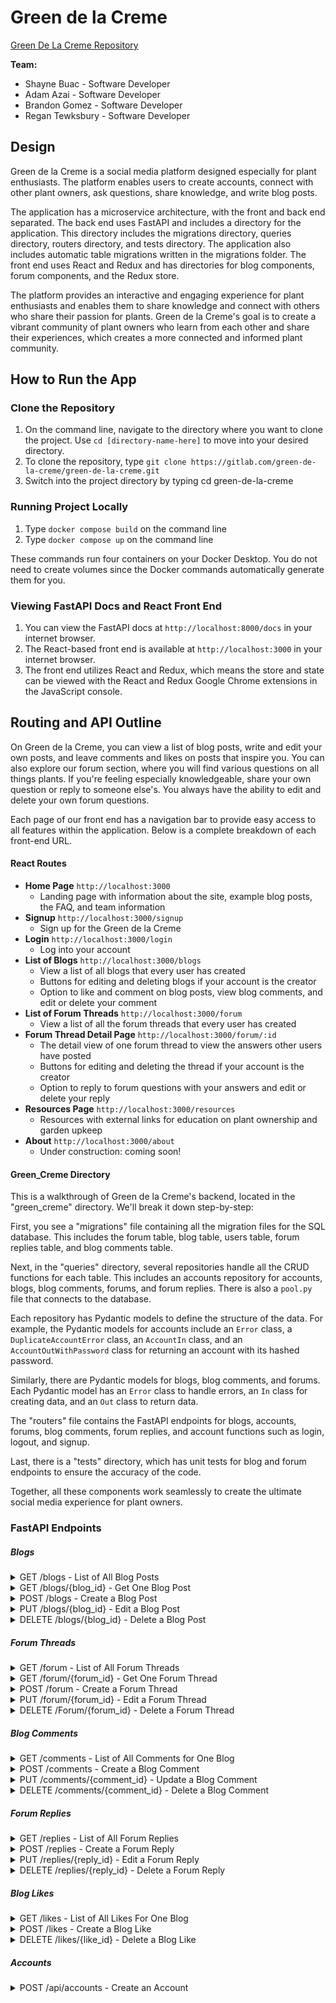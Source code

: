 # Green de la Creme

[Green De La Creme Repository](https://github.com/reganmarie/greendelacreme#green-de-la-creme)

**Team:**

* Shayne Buac - Software Developer
* Adam Azai - Software Developer
* Brandon Gomez - Software Developer
* Regan Tewksbury - Software Developer

## Design

Green de la Creme is a social media platform designed especially for plant enthusiasts. The platform enables users to create accounts, connect with other plant owners, ask questions, share knowledge, and write blog posts.

The application has a microservice architecture, with the front and back end separated. The back end uses FastAPI and includes a directory for the application. This directory includes the migrations directory, queries directory, routers directory, and tests directory. The application also includes automatic table migrations written in the migrations folder. The front end uses React and Redux and has directories for blog components, forum components, and the Redux store.

The platform provides an interactive and engaging experience for plant enthusiasts and enables them to share knowledge and connect with others who share their passion for plants. Green de la Creme's goal is to create a vibrant community of plant owners who learn from each other and share their experiences, which creates a more connected and informed plant community.

## How to Run the App

### Clone the Repository

1. On the command line, navigate to the directory where you want to clone the project. Use `cd [directory-name-here]` to move into your desired directory.
2. To clone the repository, type ``` git clone https://gitlab.com/green-de-la-creme/green-de-la-creme.git ```
3. Switch into the project directory by typing cd green-de-la-creme

### Running Project Locally

1. Type ``` docker compose build ``` on the command line
2. Type ``` docker compose up ``` on the command line

These commands run four containers on your Docker Desktop. You do not need to create volumes since the Docker commands automatically generate them for you.

### Viewing FastAPI Docs and React Front End

1. You can view the FastAPI docs at `http://localhost:8000/docs` in your internet browser.
2. The React-based front end is available at `http://localhost:3000` in your internet browser.
3. The front end utilizes React and Redux, which means the store and state can be viewed with the React and Redux Google Chrome extensions in the JavaScript console.

## Routing and API Outline

On Green de la Creme, you can view a list of blog posts, write and edit your own posts, and leave comments and likes on posts that inspire you. You can also explore our forum section, where you will find various questions on all things plants. If you're feeling especially knowledgeable, share your own question or reply to someone else's. You always have the ability to edit and delete your own forum questions.

Each page of our front end has a navigation bar to provide easy access to all features within the application. Below is a complete breakdown of each front-end URL.

#### React Routes

- **Home Page** `http://localhost:3000`
  - Landing page with information about the site, example blog posts, the FAQ, and team information
- **Signup** `http://localhost:3000/signup`
  - Sign up for the Green de la Creme
- **Login** `http://localhost:3000/login`
  - Log into your account
- **List of Blogs** `http://localhost:3000/blogs`
  - View a list of all blogs that every user has created
  - Buttons for editing and deleting blogs if your account is the creator
  - Option to like and comment on blog posts, view blog comments, and edit or delete your comment
- **List of Forum Threads** `http://localhost:3000/forum`
  - View a list of all the forum threads that every user has created
- **Forum Thread Detail Page** `http://localhost:3000/forum/:id`
  - The detail view of one forum thread to view the answers other users have posted
  - Buttons for editing and deleting the thread if your account is the creator
  - Option to reply to forum questions with your answers and edit or delete your reply
- **Resources Page** `http://localhost:3000/resources`
  - Resources with external links for education on plant ownership and garden upkeep
- **About** `http://localhost:3000/about`
  - Under construction: coming soon!

#### Green_Creme Directory

This is a walkthrough of Green de la Creme's backend, located in the "green_creme" directory. We'll break it down step-by-step:

First, you see a "migrations" file containing all the migration files for the SQL database. This includes the forum table, blog table, users table, forum replies table, and blog comments table.

Next, in the "queries" directory, several repositories handle all the CRUD functions for each table. This includes an accounts repository for accounts, blogs, blog comments, forums, and forum replies. There is also a `pool.py` file that connects to the database.

Each repository has Pydantic models to define the structure of the data. For example, the Pydantic models for accounts include an `Error` class, a `DuplicateAccountError` class, an `AccountIn` class, and an `AccountOutWithPassword` class for returning an account with its hashed password.

Similarly, there are Pydantic models for blogs, blog comments, and forums. Each Pydantic model has an `Error` class to handle errors, an `In` class for creating data, and an `Out` class to return data.

The "routers" file contains the FastAPI endpoints for blogs, accounts, forums, blog comments, forum replies, and account functions such as login, logout, and signup.

Last, there is a "tests" directory, which has unit tests for blog and forum endpoints to ensure the accuracy of the code.

Together, all these components work seamlessly to create the ultimate social media experience for plant owners.

### FastAPI Endpoints

##### Blogs

<details>
<summary markdown="span">GET /blogs - List of All Blog Posts</summary>

```
[
  {
    "id": 4,
    "title": "Plants That Like Shaded Areas",
    "body": "Lorem ipsum dolor sit amet, consectetur adipiscing elit.",
    "image": "https://images.pexels.com/photos/3718448/pexels-photo-3718448.jpeg?auto=compress&cs=tinysrgb&w=1260&h=750&dpr=2",
    "created_on": "2023-04-18T16:16:24.673221",
    "author_id": 1,
    "username": "regan",
    "avatar": "https://cdn-icons-png.flaticon.com/512/1010/1010298.png?w=1480&t=st=1679989297~exp=1679989[…]e5f06a0c262d324e9c9cf24ba94b5d9a0bd9b9ffed7ff117cebef17",
    "first": "regan",
    "last": "tewks"
  },
  {
    "id": 3,
    "title": "Watering Schedule",
    "body": "Lorem ipsum dolor sit amet, consectetur adipiscing elit.",
    "image": "https://www.pexels.com/photo/a-person-spraying-water-with-a-spray-bottle-5137558/",
    "created_on": "2023-04-10T16:42:45.837062",
    "author_id": 1,
    "username": "regan",
    "avatar": "https://cdn-icons-png.flaticon.com/512/1010/1010298.png?w=1480&t=st=1679989297~exp=1679989[…]e5f06a0c262d324e9c9cf24ba94b5d9a0bd9b9ffed7ff117cebef17",
    "first": "regan",
    "last": "tewks"
  },
  {
    "id": 1,
    "title": "Plants for Interior Design",
    "body": "Lorem ipsum dolor sit amet, consectetur adipiscing elit.",
    "image": "https://images.pexels.com/photos/4503819/pexels-photo-4503819.jpeg?auto=compress&cs=tinysrgb&w=800",
    "created_on": "2023-04-10T16:41:47.231049",
    "author_id": 1,
    "username": "regan",
    "avatar": "https://cdn-icons-png.flaticon.com/512/1010/1010298.png?w=1480&t=st=1679989297~exp=1679989[…]e5f06a0c262d324e9c9cf24ba94b5d9a0bd9b9ffed7ff117cebef17",
    "first": "regan",
    "last": "tewks"
  }
]
```

</details>

<details>
<summary markdown="span">GET /blogs/{blog_id} - Get One Blog Post</summary>

```
{
  "id": 3,
  "title": "Watering Schedule",
  "body": "Lorem ipsum dolor sit amet, consectetur adipiscing elit.",
  "image": "https://www.pexels.com/photo/a-person-spraying-water-with-a-spray-bottle-5137558/",
  "created_on": "2023-04-10T16:42:45.837062",
  "author_id": 1,
  "username": "regan",
  "avatar": "https://cdn-icons-png.flaticon.com/512/1010/1010298.png?w=1480&t=st=1679989297~exp=1679989[…]e5f06a0c262d324e9c9cf24ba94b5d9a0bd9b9ffed7ff117cebef17",
  "first": "regan",
  "last": "tewks"
}
```

</details>

<details>
  <summary markdown="span">POST /blogs - Create a Blog Post</summary>

  ##### Input:

  ```
  {
  "title": "Best Plants for Office Spaces?",
  "body": "Lorem ipsum dolor sit amet, consectetur adipiscing elit.",
  "image": "https://images.pexels.com/photos/3049121/pexels-photo-3049121.jpeg?auto=compress&cs=tinysrgb&w=1260&h=750&dpr=2"
  }
  ```

  ##### Output:

  ```
{
  "id": 2,
  "title": "Best Plants for Office Spaces?",
  "body": "Lorem ipsum dolor sit amet, consectetur adipiscing elit.",
  "image": "https://images.pexels.com/photos/3049121/pexels-photo-3049121.jpeg?auto=compress&cs=tinysrgb&w=1260&h=750&dpr=2",
  "created_on": "2023-04-28T16:52:45.609069",
  "author_id": 1
}
```

</details>

<details>
  <summary markdown="span">PUT /blogs/{blog_id} - Edit a Blog Post </summary>

  ##### Input:

  ```
  {
  "title": "3 Best Plants for Home Office Spaces?",
  "body": "Lorem ipsum dolor sit amet, consectetur adipiscing elit.",
  "image": "https://images.pexels.com/photos/3049121/pexels-photo-3049121.jpeg?auto=compress&cs=tinysrgb&w=1260&h=750&dpr=2"
  }
  ```

  ##### Output:

  ```
{
  "id": 2,
  "title": "3 Best Plants for Office Spaces?",
  "body": "Lorem ipsum dolor sit amet, consectetur adipiscing elit.",
  "image": "https://images.pexels.com/photos/3049121/pexels-photo-3049121.jpeg?auto=compress&cs=tinysrgb&w=1260&h=750&dpr=2",
  "created_on": "2023-04-28T16:52:45.609069",
  "author_id": 1
}
```

</details>

<details>
  <summary markdown="span">DELETE /blogs/{blog_id} - Delete a Blog Post </summary>

  ##### Input:

  ```
  {
  "id": 2
  }
  ```

  ##### Output:

  ```
  True
  ```

</details>

##### Forum Threads

<details>
<summary markdown="span">GET /forum - List of All Forum Threads</summary>


```
[
  {
    "id": 9,
    "title": "Fun Watering Schedules for Plants?",
    "body": "Lorem ipsum dolor sit amet, consectetur adipiscing elit.",
    "image": "https://images.pexels.com/photos/5137558/pexels-photo-5137558.jpeg?auto=compress&cs=tinysrgb&w=1260&h=750&dpr=2",
    "author_id": 1,
    "created_on": "2023-04-20T11:48:32.085243",
    "username": "regan",
    "avatar": "https://cdn-icons-png.flaticon.com/512/1010/1010298.png?w=1480&t=st=1679989297~exp=1679989[…]e5f06a0c262d324e9c9cf24ba94b5d9a0bd9b9ffed7ff117cebef17"
  },
  {
    "id": 7,
    "title": "Good Starter Plants? ",
    "body": "Lorem ipsum dolor sit amet, consectetur adipiscing elit.",
    "image": "https://images.pexels.com/photos/4505447/pexels-photo-4505447.jpeg?auto=compress&cs=tinysrgb&w=1260&h=750&dpr=2",
    "author_id": 1,
    "created_on": "2023-04-20T11:31:55.414440",
    "username": "regan",
    "avatar": "https://cdn-icons-png.flaticon.com/512/1010/1010298.png?w=1480&t=st=1679989297~exp=1679989[…]e5f06a0c262d324e9c9cf24ba94b5d9a0bd9b9ffed7ff117cebef17"
  },
  {
    "id": 4,
    "title": "Low Maintainance Office Plants",
    "body": "Lorem ipsum dolor sit amet, consectetur adipiscing elit.",
    "image": "https://images.pexels.com/photos/4153232/pexels-photo-4153232.jpeg?auto=compress&cs=tinysrgb&w=800",
    "author_id": 1,
    "created_on": "2023-04-10T16:44:44.030373",
    "username": "regan",
    "avatar": "https://cdn-icons-png.flaticon.com/512/1010/1010298.png?w=1480&t=st=1679989297~exp=1679989[…]e5f06a0c262d324e9c9cf24ba94b5d9a0bd9b9ffed7ff117cebef17"
  }
]
```

</details>

<details>
<summary markdown="span">GET /forum/{forum_id} - Get One Forum Thread</summary>

  ```
  {
    "id": 9,
    "title": "Fun Watering Schedules for Plants?",
    "body": "Lorem ipsum dolor sit amet, consectetur adipiscing elit.",
    "image": "https://images.pexels.com/photos/5137558/pexels-photo-5137558.jpeg?auto=compress&cs=tinysrgb&w=1260&h=750&dpr=2",
    "author_id": 1,
    "created_on": "2023-04-20T11:48:32.085243",
    "username": "regan",
    "avatar": "https://cdn-icons-png.flaticon.com/512/1010/1010298.png?w=1480&t=st=1679989297~exp=1679989[…]e5f06a0c262d324e9c9cf24ba94b5d9a0bd9b9ffed7ff117cebef17"
  }
  ```

</details>

<details>
  <summary markdown="span">POST /forum - Create a Forum Thread</summary>

   ##### Input:

  ```
  {
  "title": "Best Plants for Shaded House Corners?",
  "body": "Lorem ipsum dolor sit amet, consectetur adipiscing elit.",
  "image": "https://images.pexels.com/photos/3049121/pexels-photo-3049121.jpeg?auto=compress&cs=tinysrgb&w=1260&h=750&dpr=2"
  }
  ```

  ##### Output:

  ```
  {
  "title": "Best Plants for Shaded House Corners?",
  "body": "Lorem ipsum dolor sit amet, consectetur adipiscing elit.",
  "image": "https://images.pexels.com/photos/3049121/pexels-photo-3049121.jpeg?auto=compress&cs=tinysrgb&w=1260&h=750&dpr=2"
  "author_id": 1,
  "created_on": "2023-04-20T11:48:32.085243",
  "username": "regan",
  "avatar": "https://cdn-icons-png.flaticon.com/512/1010/1010298.png?w=1480&t=st=1679989297~exp=1679989[…]e5f06a0c262d324e9c9cf24ba94b5d9a0bd9b9ffed7ff117cebef17"
  }
  ```

</details>

<details>
  <summary markdown="span">PUT /forum/{forum_id} - Edit a Forum Thread</summary>

  ##### Input:

  ```
  {
  "title": "Best Plants for Shaded Apartment Corners?",
  "body": "Lorem ipsum dolor sit amet, consectetur adipiscing elit.",
  "image": "https://images.pexels.com/photos/3049121/pexels-photo-3049121.jpeg?auto=compress&cs=tinysrgb&w=1260&h=750&dpr=2"
  }
  ```

  ##### Output:

  ```
  {
  "title": "Best Plants for Shaded Apartment Corners?",
  "body": "Lorem ipsum dolor sit amet, consectetur adipiscing elit.",
  "image": "https://images.pexels.com/photos/3049121/pexels-photo-3049121.jpeg?auto=compress&cs=tinysrgb&w=1260&h=750&dpr=2"
  "author_id": 1,
  "created_on": "2023-04-20T11:48:32.085243",
  "username": "regan",
  "avatar": "https://cdn-icons-png.flaticon.com/512/1010/1010298.png?w=1480&t=st=1679989297~exp=1679989[…]e5f06a0c262d324e9c9cf24ba94b5d9a0bd9b9ffed7ff117cebef17"
  }
  ```

</details>

<details>
  <summary markdown="span">DELETE /Forum/{forum_id} - Delete a Forum Thread </summary>

  ##### Input:

  ```
  {
  "id": 9
  }
  ```

  ##### Output:

  ```
  True
  ```

</details>

##### Blog Comments

<details>
<summary markdown="span">GET /comments - List of All Comments for One Blog </summary>
<br>


```
[
  {
    "id": 1,
    "author_id": 1,
    "blog_id": 4,
    "response": "Look at this cute lil snake plant!! 🐍🌿😍",
    "image": null,
    "created_on": "2023-04-20T14:58:30.203218",
    "username": "regan",
    "avatar": "https://cdn-icons-png.flaticon.com/512/1010/1010298.png?w=1480&t=st=1679989297~exp=1679989[…]e5f06a0c262d324e9c9cf24ba94b5d9a0bd9b9ffed7ff117cebef17",
    "first": "regan",
    "last": "tewks"
  },
  {
    "id": 2,
    "author_id": 1,
    "blog_id": 4,
    "response": "Wow! Adorable 🥰🥰",
    "image": null,
    "created_on": "2023-04-20T14:59:01.381381",
    "username": "regan",
    "avatar": "https://cdn-icons-png.flaticon.com/512/1010/1010298.png?w=1480&t=st=1679989297~exp=1679989[…]e5f06a0c262d324e9c9cf24ba94b5d9a0bd9b9ffed7ff117cebef17",
    "first": "regan",
    "last": "tewks"
  }
]
```

</details>

<details>
<summary markdown="span">POST /comments - Create a Blog Comment </summary>
<br>

##### Input:

```
{
  "response": "Wow, so cool!",
  "image": "leaf.png",
  "blog_id": 4
}
```

##### Output:

```
{
  "id": 9,
  "author_id": 1,
  "blog_id": 4,
  "response": "Wow, so cool!",
  "image": "leaf.png",
  "created_on": "2023-04-27T17:47:56.288824"
}
```

</details>

<details>
<summary markdown="span">PUT /comments/{comment_id} - Update a Blog Comment </summary>
<br>

##### Input:

```
{
  "response": "Wow, so cool! I love that!",
  "image": "leafwithheart.png"
}
```

##### Output:

```
{
  "id": 9,
  "author_id": 1,
  "blog_id": 4,
  "response": "Wow, so cool! I love that!",
  "image": "leafwithheart.png",
  "created_on": "2023-04-27T17:47:56.288824"
}
```

</details>

<details>
<summary markdown="span">DELETE /comments/{comment_id} - Delete a Blog Comment </summary>
<br>

 ##### Input:

  ```
  {
  "id": 2
  }
  ```

  ##### Output:

  ```
  True
  ```

</details>

##### Forum Replies

<details>
<summary markdown="span">GET /replies - List of All Forum Replies</summary>


```
[
  {
    "id": 4,
    "author_id": 1,
    "forum_id": 1,
    "answer": "Try a ZZ plant! They're pretty cute, too!",
    "image": "zzplant.png",
    "created_on": "2023-04-25T15:01:40.121767",
    "rating": 0,
    "username": "regan",
    "avatar": "https://cdn-icons-png.flaticon.com/512/1010/1010298.png?w=1480&t=st=1679989297~exp=1679989[…]e5f06a0c262d324e9c9cf24ba94b5d9a0bd9b9ffed7ff117cebef17",
    "first": "Regan",
    "last": "Tewksbury"
  },
  {
    "id": 3,
    "author_id": 1,
    "forum_id": 1,
    "answer": "Maybe try some bamboo",
    "image": "bamboo.png",
    "created_on": "2023-04-25T15:00:49.268921",
    "rating": 0,
    "username": "regan",
    "avatar": "https://cdn-icons-png.flaticon.com/512/1010/1010298.png?w=1480&t=st=1679989297~exp=1679989[…]e5f06a0c262d324e9c9cf24ba94b5d9a0bd9b9ffed7ff117cebef17",
    "first": "Regan",
    "last": "Tewksbury"
  },
  {
    "id": 2,
    "author_id": 1,
    "forum_id": 1,
    "answer": "Have you tried a snake plant?",
    "image": "snakeplant.png",
    "created_on": "2023-04-25T14:59:42.317108",
    "rating": 0,
    "username": "regan",
    "avatar": "https://cdn-icons-png.flaticon.com/512/1010/1010298.png?w=1480&t=st=1679989297~exp=1679989[…]e5f06a0c262d324e9c9cf24ba94b5d9a0bd9b9ffed7ff117cebef17",
    "first": "Regan",
    "last": "Tewksbury"
  }
]
```

<details>
<summary markdown="span">GET /replies/{reply_id} - Get One Forum Reply</summary>

```
{
  "id": 4,
  "author_id": 1,
  "forum_id": 1,
  "answer": "Try a ZZ plant! They're pretty cute, too!",
  "image": "zzplant.png",
  "created_on": "2023-04-25T15:01:40.121767",
  "rating": 0,
  "username": "regan",
  "avatar": "https://cdn-icons-png.flaticon.com/512/1010/1010298.png?w=1480&t=st=1679989297~exp=1679989[…]e5f06a0c262d324e9c9cf24ba94b5d9a0bd9b9ffed7ff117cebef17",
  "first": "Regan",
  "last": "Tewksbury"
}
```

</details>
</details>

<details>
  <summary markdown="span">POST /replies - Create a Forum Reply </summary>

  ##### Input:

  ```
  {
    "forum_id": 1,
    "answer": "Try a ZZ plant! They're pretty cute, too!",
    "image": "zzplant.png",
    "rating": 0
  }
  ```

  ##### Output:

  ```
  {
  "id": 9,
  "author_id": 1,
  "forum_id": 2,
  "answer": "Try a ZZ plant! They're pretty cute, too!",
  "image": "zzplant.png",
  "created_on": "2023-04-28T16:52:46.160412",
  "rating": 0
  }
  ```

</details>

<details>
  <summary markdown="span">PUT /replies/{reply_id} - Edit a Forum Reply </summary>

  ##### Input:

  ```
  {
    "forum_id": 1,
    "answer": "Try a ZZ plant! They're really cute, too!",
    "image": "zzplant.png",
    "rating": 0
  }
  ```

  ##### Output:

  ```
  {
  "id": 9,
  "author_id": 1,
  "forum_id": 2,
  "answer": "Try a ZZ plant! They're really cute, too!",
  "image": "zzplant.png",
  "created_on": "2023-04-28T16:52:46.160412",
  "rating": 0
  }
  ```

</details>

<details>
<summary markdown="span">DELETE /replies/{reply_id} - Delete a Forum Reply </summary>
<br>

 ##### Input:

  ```
  {
  "id": 2
  }
  ```

  ##### Output:

  ```
  True
  ```

</details>

##### Blog Likes

<details>
<summary markdown="span">GET /likes - List of All Likes For One Blog</summary>

<br>


```
[
  {
    "id": 12,
    "account_id": 1,
    "blog_id": 4,
    "username": "sbshayne"
  },
  {
    "id": 13,
    "account_id": 2,
    "blog_id": 4,
    "username": "iluvplants"
  }
]
```

</details>

<details>
<summary markdown="span">POST /likes - Create a Blog Like</summary>

<br>

Parameter: `blog_id` (integer)

##### Input:

```
{
  "id": 15,
  "account_id": 1,
  "blog_id": 4
}
```
##### Output:

  ```
  {
    "id": 15,
    "account_id": 1,
    "blog_id": 4,
    "username": "sbshayne"
  }
  ```

</details>

<details>
<summary markdown="span">DELETE /likes/{like_id} - Delete a Blog Like</summary>

<br>

##### Input:

  ```
  {
  "id": 15
  }
  ```

  ##### Output:

  ```
  True
  ```

</details>

##### Accounts

<details>
<summary markdown="span">POST /api/accounts - Create an Account</summary>

```
{
  "first": "name",
  "last": "name",
  "username": "username",
  "email": "name@email.com",
  "password": password"
}
```
</details>
